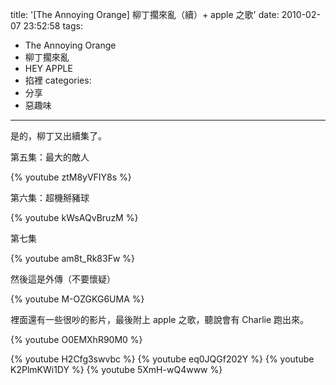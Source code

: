 title: '[The Annoying Orange] 柳丁擱來亂（續）+ apple 之歌'
date: 2010-02-07 23:52:58
tags:
- The Annoying Orange
- 柳丁擱來亂
- HEY APPLE
- 掐裡
categories:
- 分享
- 惡趣味
---

是的，柳丁又出續集了。


第五集：最大的敵人

{% youtube ztM8yVFIY8s %}

第六集：超機掰豬球

{% youtube kWsAQvBruzM %}

第七集

{% youtube am8t_Rk83Fw %}

然後這是外傳（不要懷疑）

{% youtube M-OZGKG6UMA %}

裡面還有一些很吵的影片，最後附上 apple 之歌，聽說會有 Charlie 跑出來。

{% youtube O0EMXhR90M0 %}

<!-- more -->

{% youtube H2Cfg3swvbc %}
{% youtube eq0JQGf202Y %}
{% youtube K2PlmKWi1DY %}
{% youtube 5XmH-wQ4www %}